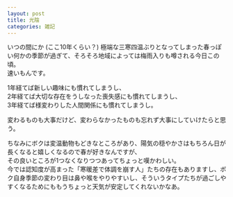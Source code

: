 ```yaml
---
layout: post
title: 光陰
categories: 雑記
---
```


いつの間にか (ここ10年くらい？) 極端な三寒四温ぶりとなってしまった春っぽい何かの季節が過ぎて、そろそろ地域によっては梅雨入りも噂される今日この頃。  
速いもんです。

1年経てば新しい趣味にも慣れてしまうし、  
2年経てば大切な存在をうしなった喪失感にも慣れてしまうし、  
3年経てば様変わりした人間関係にも慣れてしまうし。

変わるものも大事だけど、変わらなかったものも忘れず大事にしていけたらと思う。

ちなみにボクは変温動物もどきなところがあり、陽気の穏やかさはもちろん日が長くなると嬉しくなるので春が好きなんですが、  
その良いところが1つなくなりつつあってちょっと嘆かわしい。  
今では認知度が高まった「寒暖差で体調を崩す人」たちの存在もありますし、ボク自身季節の変わり目は鼻や喉をやりやすいし、そういうタイプたちが過ごしやすくなるためにももうちょっと天気が安定してくれないかなあ。
